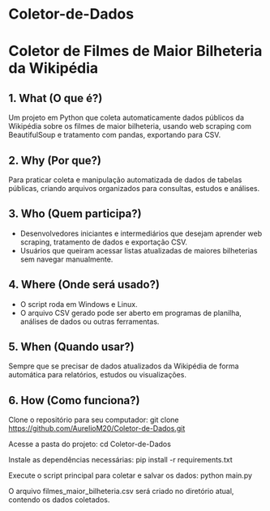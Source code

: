 # Coletor-de-Dados
# Coletor de Filmes de Maior Bilheteria da Wikipédia

## 1. What (O que é?)
Um projeto em Python que coleta automaticamente dados públicos da Wikipédia sobre os filmes de maior bilheteria, usando web scraping com BeautifulSoup e tratamento com pandas, exportando para CSV.

## 2. Why (Por que?)
Para praticar coleta e manipulação automatizada de dados de tabelas públicas, criando arquivos organizados para consultas, estudos e análises.

## 3. Who (Quem participa?)
- Desenvolvedores iniciantes e intermediários que desejam aprender web scraping, tratamento de dados e exportação CSV.
- Usuários que queiram acessar listas atualizadas de maiores bilheterias sem navegar manualmente.

## 4. Where (Onde será usado?)
- O script roda em Windows e Linux.
- O arquivo CSV gerado pode ser aberto em programas de planilha, análises de dados ou outras ferramentas.

## 5. When (Quando usar?)
Sempre que se precisar de dados atualizados da Wikipédia de forma automática para relatórios, estudos ou visualizações.

## 6. How (Como funciona?)
Clone o repositório para seu computador:
git clone https://github.com/AurelioM20/Coletor-de-Dados.git

Acesse a pasta do projeto:
cd Coletor-de-Dados

Instale as dependências necessárias:
pip install -r requirements.txt

Execute o script principal para coletar e salvar os dados:
python main.py

O arquivo filmes_maior_bilheteria.csv será criado no diretório atual, contendo os dados coletados.
